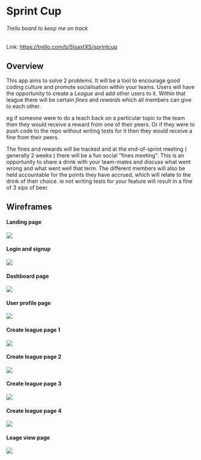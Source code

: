 # Sprint Cup

###### Trello board to keep me on track

Link: https://trello.com/b/SlsaxtXS/sprintcup

## Overview

This app aims to solve 2 problems. It will be a tool to encourage good coding culture and promote socialisation within your teams. Users will have the opportunity to create a _League_ and add other users to it. Within that league there will be certain _fines_ and _rewards_ which all members can give to each other.

eg if someone were to do a teach back on a particular topic to the team then they would receive a reward from one of their peers. Or if they were to push code to the repo without writing tests for it then they would receive a fine from their peers.

The fines and rewards will be tracked and at the end-of-sprint meeting ( generally 2 weeks ) there will be a fun social "fines meeting". This is an opportunity to share a drink with your team-mates and discuss what went wrong and what went well that term. The different members will also be held accountable for the points they have accrued, which will relate to the drink of their choice. ie not writing tests for your feature will result in a fine of 3 sips of beer.

## Wireframes

#### Landing page

![](wire-frames/landing-page.png)

#### Login and signup

![](wire-frames/login-sign-up-page.png)

#### Dashboard page

![](wire-frames/dashboard-page.png)

#### User profile page

![](wire-frames/user-profile-page.png)

#### Create league page 1

![](wire-frames/create-league-page-1.png)

#### Create league page 2

![](wire-frames/create-league-page-2.png)

#### Create league page 3

![](wire-frames/create-league-page-3.png)

#### Create league page 4

![](wire-frames/create-league-page-4.png)

#### Leage view page

![](wire-frames/league-view-page.png)
